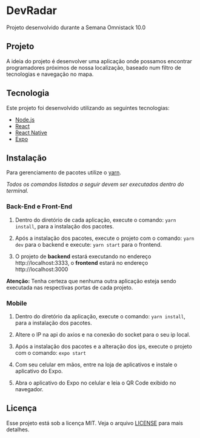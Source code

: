 # DevRadar

Projeto desenvolvido durante a Semana Omnistack 10.0

## Projeto

A ideia do projeto é desenvolver uma aplicação onde possamos encontrar programadores próximos de nossa localização, baseado num filtro de tecnologias e navegação no mapa.

## Tecnologia

Este projeto foi desenvolvido utilizando as seguintes tecnologias:

- [Node.js](https://nodejs.org/en/)
- [React](https://reactjs.org/)
- [React Native](https://facebook.github.io/react-native/)
- [Expo](https://expo.io/)

## Instalação

Para gerenciamento de pacotes utilize o [yarn](https://yarnpkg.com/).

_Todos os comandos listados a seguir devem ser executados dentro do terminal._

### Back-End e Front-End

1. Dentro do diretório de cada aplicação, execute o comando: `yarn install`, para a instalação dos pacotes.

2. Após a instalação dos pacotes, execute o projeto com o comando: `yarn dev` para o backend e execute: `yarn start` para o frontend.

3. O projeto de **backend** estará executando no endereço http://localhost:3333, o **frontend** estará no endereço http://localhost:3000

**Atenção:** Tenha certeza que nenhuma outra aplicação esteja sendo executada nas respectivas portas de cada projeto.

### Mobile

1. Dentro do diretório da aplicação, execute o comando: `yarn install`, para a instalação dos pacotes.

2. Altere o IP na api do axios e na conexão do socket para o seu ip local.

3. Após a instalação dos pacotes e a alteração dos ips, execute o projeto com o comando: `expo start`

4. Com seu celular em mãos, entre na loja de aplicativos e instale o aplicativo do Expo.

5. Abra o aplicativo do Expo no celular e leia o QR Code exibido no navegador.

## Licença

Esse projeto está sob a licença MIT. Veja o arquivo [LICENSE](https://github.com/AleixoGJunior/devRadar/blob/master/LICENSE) para mais detalhes.
